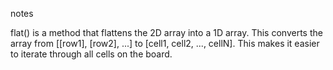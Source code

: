 notes

flat() is a method that flattens the 2D array into a 1D array. This converts the array from [[row1], [row2], ...] to [cell1, cell2, ..., cellN]. This makes it easier to iterate through all cells on the board.
